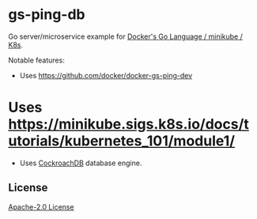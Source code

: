 # gs-ping-db
 
Go server/microservice example for [Docker's Go Language / minikube / K8s](https://docs.docker.com/language/golang/). 

Notable features:

* Uses https://github.com/docker/docker-gs-ping-dev
# Uses https://minikube.sigs.k8s.io/docs/tutorials/kubernetes_101/module1/
* Uses [CockroachDB](https://github.com/cockroachdb/cockroach) database engine.

## License

[Apache-2.0 License](LICENSE)
